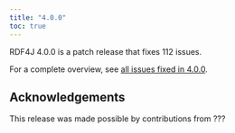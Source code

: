 ```yaml
---
title: "4.0.0"
toc: true
---
```

RDF4J 4.0.0 is a patch release that fixes 112 issues.

For a complete overview, see [all issues fixed in 4.0.0](https://github.com/eclipse/rdf4j/milestone/30?closed=1).

## Acknowledgements

This release was made possible by contributions from ???
